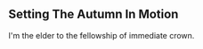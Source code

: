 Setting The Autumn In Motion
----------------------------
I'm the elder to the fellowship of immediate crown.  
